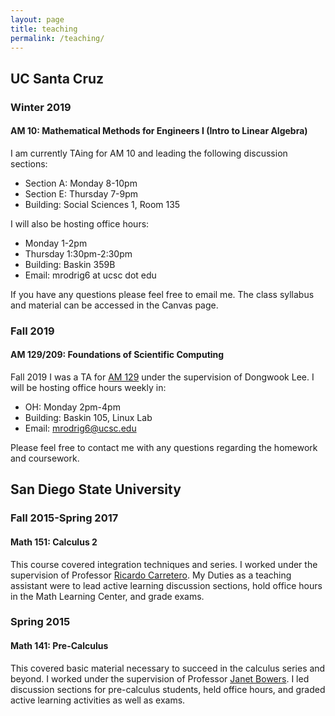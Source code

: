 ```yaml
---
layout: page
title: teaching
permalink: /teaching/
---
```



## UC Santa Cruz

### Winter 2019
#### AM 10: Mathematical Methods for Engineers I (Intro to Linear Algebra)

I am currently TAing for AM 10 and leading the following discussion sections:
- Section A: Monday 8-10pm
- Section E: Thursday 7-9pm
- Building: Social Sciences 1, Room 135

I will also be hosting office hours:
- Monday 1-2pm
- Thursday 1:30pm-2:30pm
- Building: Baskin 359B
- Email: mrodrig6 at ucsc dot edu

If you have any questions please feel free to email me. The class syllabus and material can be accessed in the Canvas page.

### Fall 2019
#### AM 129/209: Foundations of Scientific Computing

Fall 2019 I was a TA for [AM 129](https://people.ucsc.edu/~dlee79/2019/fall/am129_209/index.html) under the supervision of Dongwook Lee.
I will be hosting office hours weekly in:
- OH: Monday 2pm-4pm
- Building: Baskin 105, Linux Lab
- Email: mrodrig6@ucsc.edu

Please feel free to contact me with any questions regarding the homework and coursework.


## San Diego State University
### Fall 2015-Spring 2017
#### Math 151: Calculus 2

This course covered integration techniques and series. I worked under the supervision of Professor [Ricardo Carretero](https://carretero.sdsu.edu). My Duties as a teaching assistant were to lead active learning discussion sections, hold office hours in the Math Learning Center, and grade exams.

### Spring 2015
#### Math 141: Pre-Calculus
This covered basic material necessary to succeed in the calculus series and beyond. I worked under the supervision of Professor [Janet Bowers](https://newscenter.sdsu.edu/education/crmse/janet_bowers.aspx). I led discussion sections for pre-calculus students, held office hours, and graded active learning activities as well as exams.


<!-- This is the base Jekyll theme. You can find out more info about customizing your Jekyll theme, as well as basic Jekyll usage documentation at [jekyllrb.com](https://jekyllrb.com/) -->

<!-- You can find the source code for Minima at GitHub:
[jekyll][jekyll-organization] /
[minima](https://github.com/jekyll/minima)

You can find the source code for Jekyll at GitHub:
[jekyll][jekyll-organization] /
[jekyll](https://github.com/jekyll/jekyll)


[jekyll-organization]: https://github.com/jekyll -->
